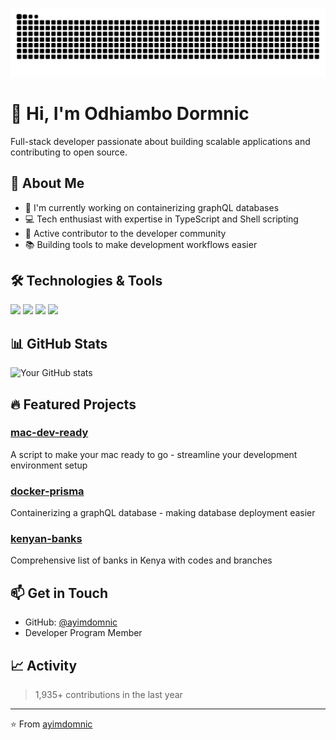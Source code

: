 ![Snake animation](https://raw.githubusercontent.com/ayimdomnic/ayimdomnic/output/github-contribution-grid-snake.svg)

# 👋 Hi, I'm Odhiambo Dormnic

Full-stack developer passionate about building scalable applications and contributing to open source.

## 🚀 About Me

- 🔭 I'm currently working on containerizing graphQL databases
- 💻 Tech enthusiast with expertise in TypeScript and Shell scripting
- 🌱 Active contributor to the developer community
- 📚 Building tools to make development workflows easier

## 🛠️ Technologies & Tools

![](https://img.shields.io/badge/Code-TypeScript-informational?style=flat&logo=typescript&logoColor=white&color=2bbc8a)
![](https://img.shields.io/badge/Shell-Bash-informational?style=flat&logo=gnu-bash&logoColor=white&color=2bbc8a)
![](https://img.shields.io/badge/Tools-Docker-informational?style=flat&logo=docker&logoColor=white&color=2bbc8a)
![](https://img.shields.io/badge/Tools-GraphQL-informational?style=flat&logo=graphql&logoColor=white&color=2bbc8a)

## 📊 GitHub Stats

![Your GitHub stats](https://github-readme-stats.vercel.app/api?username=ayimdomnic&show_icons=true&theme=radical)

## 🔥 Featured Projects

### [mac-dev-ready](https://github.com/ayimdomnic/mac-dev-ready)
A script to make your mac ready to go - streamline your development environment setup

### [docker-prisma](https://github.com/ayimdomnic/docker-prisma)
Containerizing a graphQL database - making database deployment easier

### [kenyan-banks](https://github.com/ayimdomnic/kenyan-banks)
Comprehensive list of banks in Kenya with codes and branches

## 📫 Get in Touch

- GitHub: [@ayimdomnic](https://github.com/ayimdomnic)
- Developer Program Member

## 📈 Activity

> 1,935+ contributions in the last year

---

⭐️ From [ayimdomnic](https://github.com/ayimdomnic)
